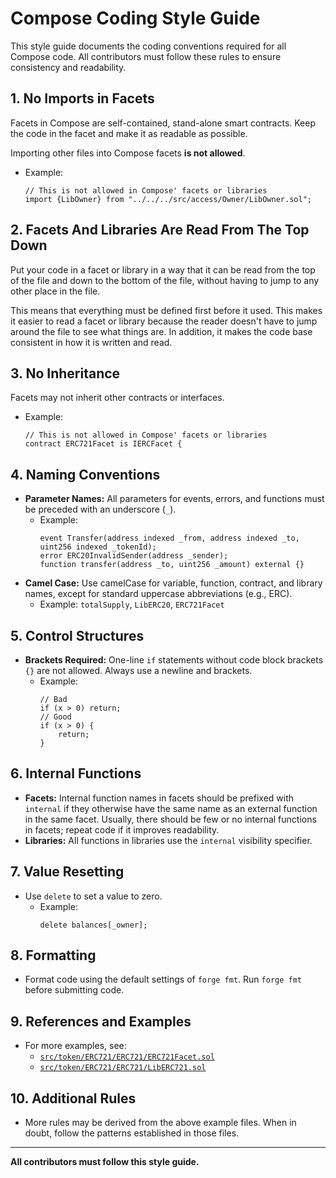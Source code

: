 # Compose Coding Style Guide

This style guide documents the coding conventions required for all Compose code. All contributors must follow these rules to ensure consistency and readability.


## 1. No Imports in Facets
Facets in Compose are self-contained, stand-alone smart contracts. Keep the code in the facet and make it as readable as possible.

Importing other files into Compose facets **is not allowed**.
- Example:
  ```solidity
  // This is not allowed in Compose' facets or libraries
  import {LibOwner} from "../../../src/access/Owner/LibOwner.sol";
  ```

## 2. Facets And Libraries Are Read From The Top Down
Put your code in a facet or library in a way that it can be read from the top of the file and down to the bottom of the file, without having to jump to any other place in the file.

This means that everything must be defined first before it used. This makes it easier to read a facet or library because the reader doesn't have to jump around the file to see what things are. In addition, it makes the code base consistent in how it is written and read.

## 3. No Inheritance

Facets may not inherit other contracts or interfaces.

- Example:
  ```solidity
  // This is not allowed in Compose' facets or libraries
  contract ERC721Facet is IERCFacet {
  ```

## 4. Naming Conventions
- **Parameter Names:** All parameters for events, errors, and functions must be preceded with an underscore (`_`).
  - Example:
    ```solidity
    event Transfer(address indexed _from, address indexed _to, uint256 indexed _tokenId);
    error ERC20InvalidSender(address _sender);
    function transfer(address _to, uint256 _amount) external {}
    ```
- **Camel Case:** Use camelCase for variable, function, contract, and library names, except for standard uppercase abbreviations (e.g., ERC).
  - Example: `totalSupply`, `LibERC20`, `ERC721Facet`

## 5. Control Structures
- **Brackets Required:** One-line `if` statements without code block brackets `{}` are not allowed. Always use a newline and brackets.
  - Example:
    ```solidity
    // Bad
    if (x > 0) return;
    // Good
    if (x > 0) {
        return;
    }
    ```

## 6. Internal Functions
- **Facets:** Internal function names in facets should be prefixed with `internal` if they otherwise have the same name as an external function in the same facet. Usually, there should be few or no internal functions in facets; repeat code if it improves readability.
- **Libraries:** All functions in libraries use the `internal` visibility specifier. 

## 7. Value Resetting
- Use `delete` to set a value to zero.
  - Example:
    ```solidity
    delete balances[_owner];
    ```

## 8. Formatting
- Format code using the default settings of `forge fmt`. Run `forge fmt` before submitting code.

## 9. References and Examples
- For more examples, see:
  - [`src/token/ERC721/ERC721/ERC721Facet.sol`](src/token/ERC721/ERC721/ERC721Facet.sol)
  - [`src/token/ERC721/ERC721/LibERC721.sol`](src/token/ERC721/ERC721/LibERC721.sol)

## 10. Additional Rules
- More rules may be derived from the above example files. When in doubt, follow the patterns established in those files.

---

**All contributors must follow this style guide.**
